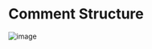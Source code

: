 # Comment Structure

![image](https://github.com/user-attachments/assets/bcc9933a-1fc0-48a9-9e2d-0a05798aba17)
